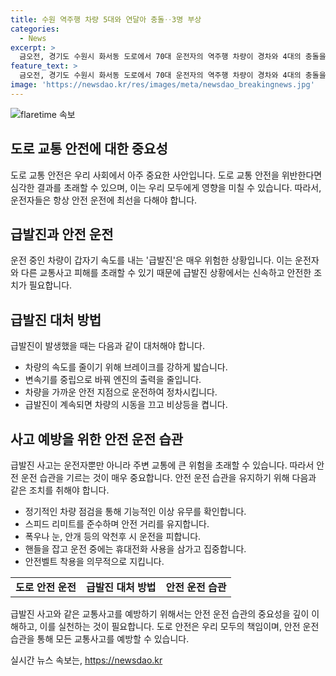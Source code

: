 ```yaml
---
title: 수원 역주행 차량 5대와 연달아 충돌‥3명 부상
categories:
  - News
excerpt: >
  금오전, 경기도 수원시 화서동 도로에서 70대 운전자의 역주행 차량이 경차와 4대의 충돌을 일으켰습니다. 사고로 3명이 다쳤으며, 운전자는 급발진 주장했지만 경찰 조사가 예정되어 있습니다.
feature_text: >
  금오전, 경기도 수원시 화서동 도로에서 70대 운전자의 역주행 차량이 경차와 4대의 충돌을 일으켰습니다. 사고로 3명이 다쳤으며, 운전자는 급발진 주장했지만 경찰 조사가 예정되어 있습니다.
image: 'https://newsdao.kr/res/images/meta/newsdao_breakingnews.jpg'
---
```


<p><img src="https://newsdao.kr/res/images/meta/newsdao_breakingnews.jpg" alt="flaretime 속보" /></p>

<h2 data-ke-size="size26">도로 교통 안전에 대한 중요성</h2>

<p data-ke-size="size16">도로 교통 안전은 우리 사회에서 아주 중요한 사안입니다. 도로 교통 안전을 위반한다면 심각한 결과를 초래할 수 있으며, 이는 우리 모두에게 영향을 미칠 수 있습니다. 따라서, 운전자들은 항상 안전 운전에 최선을 다해야 합니다.</p>

<h2 data-ke-size="size26">급발진과 안전 운전</h2>

<p data-ke-size="size16">운전 중인 차량이 갑자기 속도를 내는 '급발진'은 매우 위험한 상황입니다. 이는 운전자와 다른 교통사고 피해를 초래할 수 있기 때문에 급발진 상황에서는 신속하고 안전한 조치가 필요합니다.</p>

<h2 data-ke-size="size26">급발진 대처 방법</h2>

<p data-ke-size="size16">급발진이 발생했을 때는 다음과 같이 대처해야 합니다.</p>

<ul>
  <li>차량의 속도를 줄이기 위해 브레이크를 강하게 밟습니다.</li>
  <li>변속기를 중립으로 바꿔 엔진의 출력을 줄입니다.</li>
  <li>차량을 가까운 안전 지점으로 운전하여 정차시킵니다.</li>
  <li>급발진이 계속되면 차량의 시동을 끄고 비상등을 켭니다.</li>
</ul>

<h2 data-ke-size="size26">사고 예방을 위한 안전 운전 습관</h2>

<p data-ke-size="size16">급발진 사고는 운전자뿐만 아니라 주변 교통에 큰 위험을 초래할 수 있습니다. 따라서 안전 운전 습관을 기르는 것이 매우 중요합니다. 안전 운전 습관을 유지하기 위해 다음과 같은 조치를 취해야 합니다.</p>

<ul>
  <li>정기적인 차량 점검을 통해 기능적인 이상 유무를 확인합니다.</li>
  <li>스피드 리미트를 준수하며 안전 거리를 유지합니다.</li>
  <li>폭우나 눈, 안개 등의 악천후 시 운전을 피합니다.</li>
  <li>핸들을 잡고 운전 중에는 휴대전화 사용을 삼가고 집중합니다.</li>
  <li>안전벨트 착용을 의무적으로 지킵니다.</li>
</ul>

<table>
  <tbody>
    <tr>
      <td style="text-align: center; height: 17px;"><b>도로 안전 운전</b></td>
      <td style="text-align: center; height: 17px;"><b>급발진 대처 방법</b></td>
      <td style="text-align: center; height: 17px;"><b>안전 운전 습관</b></td>
    </tr>
  </tbody>
</table>

<p data-ke-size="size16">급발진 사고와 같은 교통사고를 예방하기 위해서는 안전 운전 습관의 중요성을 깊이 이해하고, 이를 실천하는 것이 필요합니다. 도로 안전은 우리 모두의 책임이며, 안전 운전 습관을 통해 모든 교통사고를 예방할 수 있습니다.</p>
실시간 뉴스 속보는, <a href="https://newsdao.kr" rel="dofollow">https://newsdao.kr</a>


